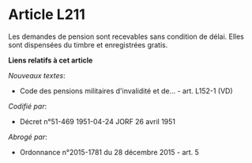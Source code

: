 # Article L211

Les demandes de pension sont recevables sans condition de délai. Elles sont dispensées du timbre et enregistrées gratis.

**Liens relatifs à cet article**

_Nouveaux textes_:

  - Code des pensions militaires d'invalidité et de... - art. L152-1 (VD)

_Codifié par_:

  - Décret n°51-469 1951-04-24 JORF 26 avril 1951

_Abrogé par_:

  - Ordonnance n°2015-1781 du 28 décembre 2015 - art. 5
